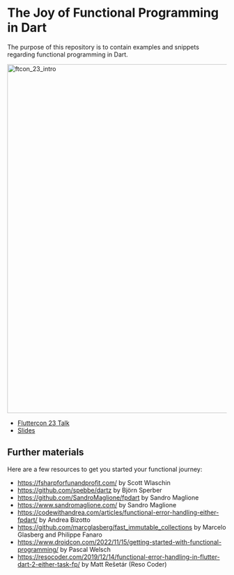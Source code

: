 # The Joy of Functional Programming in Dart


The purpose of this repository is to contain examples and snippets regarding functional programming in Dart.

<img width="800" alt="ftcon_23_intro" src="https://github.com/gerfalcon/fp_playground/assets/15221068/579f2afe-54c8-49bc-a9f1-3c95a0770613">

- [Fluttercon 23 Talk](https://fluttercon.dev/csongor-vogel/)
- [Slides](https://speakerdeck.com/gerfalcon/the-joy-of-functional-programming-in-dart-number-ftcon23)


## Further materials
Here are a few resources to get you started your functional journey:

- https://fsharpforfunandprofit.com/ by Scott Wlaschin
- https://github.com/spebbe/dartz by Björn Sperber
- https://github.com/SandroMaglione/fpdart by Sandro Maglione
- https://www.sandromaglione.com/ by Sandro Maglione
- https://codewithandrea.com/articles/functional-error-handling-either-fpdart/  by Andrea Bizotto
- https://github.com/marcglasberg/fast_immutable_collections by Marcelo Glasberg and Philippe Fanaro
- https://www.droidcon.com/2022/11/15/getting-started-with-functional-programming/ by Pascal Welsch
- https://resocoder.com/2019/12/14/functional-error-handling-in-flutter-dart-2-either-task-fp/ by Matt Rešetár (Reso Coder)
